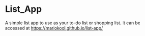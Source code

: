# List_App

A simple list app to use as your to-do list or shopping list. It can be accessed at https://mariokool.github.io/list-app/
